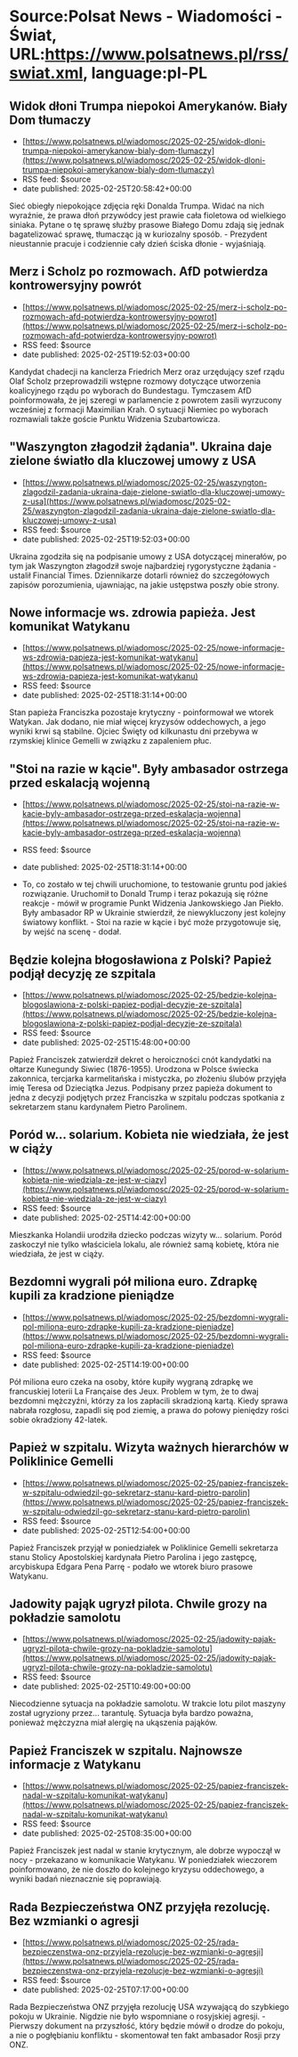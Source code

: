 # Source:Polsat News - Wiadomości - Świat, URL:https://www.polsatnews.pl/rss/swiat.xml, language:pl-PL

## Widok dłoni Trumpa niepokoi Amerykanów. Biały Dom tłumaczy
 - [https://www.polsatnews.pl/wiadomosc/2025-02-25/widok-dloni-trumpa-niepokoi-amerykanow-bialy-dom-tlumaczy](https://www.polsatnews.pl/wiadomosc/2025-02-25/widok-dloni-trumpa-niepokoi-amerykanow-bialy-dom-tlumaczy)
 - RSS feed: $source
 - date published: 2025-02-25T20:58:42+00:00

Sieć obiegły niepokojące zdjęcia ręki Donalda Trumpa. Widać na nich wyraźnie, że prawa dłoń przywódcy jest prawie cała fioletowa od wielkiego siniaka. Pytane o tę sprawę służby prasowe Białego Domu zdają się jednak bagatelizować sprawę, tłumacząc ją w kuriozalny sposób. - Prezydent nieustannie pracuje i codziennie cały dzień ściska dłonie - wyjaśniają.

## Merz i Scholz po rozmowach. AfD potwierdza kontrowersyjny powrót
 - [https://www.polsatnews.pl/wiadomosc/2025-02-25/merz-i-scholz-po-rozmowach-afd-potwierdza-kontrowersyjny-powrot](https://www.polsatnews.pl/wiadomosc/2025-02-25/merz-i-scholz-po-rozmowach-afd-potwierdza-kontrowersyjny-powrot)
 - RSS feed: $source
 - date published: 2025-02-25T19:52:03+00:00

Kandydat chadecji na kanclerza Friedrich Merz oraz urzędujący szef rządu Olaf Scholz przeprowadzili wstępne rozmowy dotyczące utworzenia koalicyjnego rządu po wyborach do Bundestagu. Tymczasem AfD poinformowała, że jej szeregi w parlamencie z powrotem zasili wyrzucony wcześniej z formacji Maximilian Krah. O sytuacji Niemiec po wyborach rozmawiali także goście Punktu Widzenia Szubartowicza.

## "Waszyngton złagodził żądania". Ukraina daje zielone światło dla kluczowej umowy z USA
 - [https://www.polsatnews.pl/wiadomosc/2025-02-25/waszyngton-zlagodzil-zadania-ukraina-daje-zielone-swiatlo-dla-kluczowej-umowy-z-usa](https://www.polsatnews.pl/wiadomosc/2025-02-25/waszyngton-zlagodzil-zadania-ukraina-daje-zielone-swiatlo-dla-kluczowej-umowy-z-usa)
 - RSS feed: $source
 - date published: 2025-02-25T19:52:03+00:00

Ukraina zgodziła się na podpisanie umowy z USA dotyczącej minerałów, po tym jak Waszyngton złagodził swoje najbardziej rygorystyczne żądania - ustalił Financial Times. Dziennikarze dotarli również do szczegółowych zapisów porozumienia, ujawniając, na jakie ustępstwa poszły obie strony.

## Nowe informacje ws. zdrowia papieża. Jest komunikat Watykanu
 - [https://www.polsatnews.pl/wiadomosc/2025-02-25/nowe-informacje-ws-zdrowia-papieza-jest-komunikat-watykanu](https://www.polsatnews.pl/wiadomosc/2025-02-25/nowe-informacje-ws-zdrowia-papieza-jest-komunikat-watykanu)
 - RSS feed: $source
 - date published: 2025-02-25T18:31:14+00:00

Stan papieża Franciszka pozostaje krytyczny - poinformował we wtorek Watykan. Jak dodano, nie miał więcej kryzysów oddechowych, a jego wyniki krwi są stabilne. Ojciec Święty od kilkunastu dni przebywa w rzymskiej klinice Gemelli w związku z zapaleniem płuc.

## "Stoi na razie w kącie". Były ambasador ostrzega przed eskalacją wojenną
 - [https://www.polsatnews.pl/wiadomosc/2025-02-25/stoi-na-razie-w-kacie-byly-ambasador-ostrzega-przed-eskalacja-wojenna](https://www.polsatnews.pl/wiadomosc/2025-02-25/stoi-na-razie-w-kacie-byly-ambasador-ostrzega-przed-eskalacja-wojenna)
 - RSS feed: $source
 - date published: 2025-02-25T18:31:14+00:00

- To, co zostało w tej chwili uruchomione, to testowanie gruntu pod jakieś rozwiązanie. Uruchomił to Donald Trump i teraz pokazują się różne reakcje - mówił w programie Punkt Widzenia Jankowskiego Jan Piekło. Były ambasador RP w Ukrainie stwierdził, że niewykluczony jest kolejny światowy konflikt. - Stoi na razie w kącie i być może przygotowuje się, by wejść na scenę - dodał.

## Będzie kolejna błogosławiona z Polski? Papież podjął decyzję ze szpitala
 - [https://www.polsatnews.pl/wiadomosc/2025-02-25/bedzie-kolejna-blogoslawiona-z-polski-papiez-podjal-decyzje-ze-szpitala](https://www.polsatnews.pl/wiadomosc/2025-02-25/bedzie-kolejna-blogoslawiona-z-polski-papiez-podjal-decyzje-ze-szpitala)
 - RSS feed: $source
 - date published: 2025-02-25T15:48:00+00:00

Papież Franciszek zatwierdził dekret o heroiczności cnót kandydatki na ołtarze Kunegundy Siwiec (1876-1955). Urodzona w Polsce świecka zakonnica, tercjarka karmelitańska i mistyczka, po złożeniu ślubów przyjęła imię Teresa od Dzieciątka Jezus. Podpisany przez papieża dokument to jedna z decyzji podjętych przez Franciszka w szpitalu podczas spotkania z sekretarzem stanu kardynałem Pietro Parolinem.

## Poród w... solarium. Kobieta nie wiedziała, że jest w ciąży
 - [https://www.polsatnews.pl/wiadomosc/2025-02-25/porod-w-solarium-kobieta-nie-wiedziala-ze-jest-w-ciazy](https://www.polsatnews.pl/wiadomosc/2025-02-25/porod-w-solarium-kobieta-nie-wiedziala-ze-jest-w-ciazy)
 - RSS feed: $source
 - date published: 2025-02-25T14:42:00+00:00

Mieszkanka Holandii urodziła dziecko podczas wizyty w... solarium. Poród zaskoczył nie tylko właściciela lokalu, ale również samą kobietę, która nie wiedziała, że jest w ciąży.

## Bezdomni wygrali pół miliona euro. Zdrapkę kupili za kradzione pieniądze
 - [https://www.polsatnews.pl/wiadomosc/2025-02-25/bezdomni-wygrali-pol-miliona-euro-zdrapke-kupili-za-kradzione-pieniadze](https://www.polsatnews.pl/wiadomosc/2025-02-25/bezdomni-wygrali-pol-miliona-euro-zdrapke-kupili-za-kradzione-pieniadze)
 - RSS feed: $source
 - date published: 2025-02-25T14:19:00+00:00

Pół miliona euro czeka na osoby, które kupiły wygraną zdrapkę we francuskiej loterii La Française des Jeux. Problem w tym, że to dwaj bezdomni mężczyźni, którzy za los zapłacili skradzioną kartą. Kiedy sprawa nabrała rozgłosu, zapadli się pod ziemię, a prawa do połowy pieniędzy rości sobie okradziony 42-latek.

## Papież w szpitalu. Wizyta ważnych hierarchów w Poliklinice Gemelli
 - [https://www.polsatnews.pl/wiadomosc/2025-02-25/papiez-franciszek-w-szpitalu-odwiedzil-go-sekretarz-stanu-kard-pietro-parolin](https://www.polsatnews.pl/wiadomosc/2025-02-25/papiez-franciszek-w-szpitalu-odwiedzil-go-sekretarz-stanu-kard-pietro-parolin)
 - RSS feed: $source
 - date published: 2025-02-25T12:54:00+00:00

Papież Franciszek przyjął w poniedziałek w Poliklinice Gemelli sekretarza stanu Stolicy Apostolskiej kardynała Pietro Parolina i jego zastępcę, arcybiskupa Edgara Pena Parrę - podało we wtorek biuro prasowe Watykanu.

## Jadowity pająk ugryzł pilota. Chwile grozy na pokładzie samolotu
 - [https://www.polsatnews.pl/wiadomosc/2025-02-25/jadowity-pajak-ugryzl-pilota-chwile-grozy-na-pokladzie-samolotu](https://www.polsatnews.pl/wiadomosc/2025-02-25/jadowity-pajak-ugryzl-pilota-chwile-grozy-na-pokladzie-samolotu)
 - RSS feed: $source
 - date published: 2025-02-25T10:49:00+00:00

Niecodzienne sytuacja na pokładzie samolotu. W trakcie lotu pilot maszyny został ugryziony przez... tarantulę. Sytuacja była bardzo poważna, ponieważ mężczyzna miał alergię na ukąszenia pająków.

## Papież Franciszek w szpitalu. Najnowsze informacje z Watykanu
 - [https://www.polsatnews.pl/wiadomosc/2025-02-25/papiez-franciszek-nadal-w-szpitalu-komunikat-watykanu](https://www.polsatnews.pl/wiadomosc/2025-02-25/papiez-franciszek-nadal-w-szpitalu-komunikat-watykanu)
 - RSS feed: $source
 - date published: 2025-02-25T08:35:00+00:00

Papież Franciszek jest nadal w stanie krytycznym, ale dobrze wypoczął w nocy - przekazano w komunikacie Watykanu. W poniedziałek wieczorem poinformowano, że nie doszło do kolejnego kryzysu oddechowego, a wyniki badań nieznacznie się poprawiają.

## Rada Bezpieczeństwa ONZ przyjęła rezolucję. Bez wzmianki o agresji
 - [https://www.polsatnews.pl/wiadomosc/2025-02-25/rada-bezpieczenstwa-onz-przyjela-rezolucje-bez-wzmianki-o-agresji](https://www.polsatnews.pl/wiadomosc/2025-02-25/rada-bezpieczenstwa-onz-przyjela-rezolucje-bez-wzmianki-o-agresji)
 - RSS feed: $source
 - date published: 2025-02-25T07:17:00+00:00

Rada Bezpieczeństwa ONZ przyjęła rezolucję USA wzywającą do szybkiego pokoju w Ukrainie. Nigdzie nie było wspomniane o rosyjskiej agresji. - Pierwszy dokument na przyszłość, który będzie mówił o drodze do pokoju, a nie o pogłębianiu konfliktu - skomentował ten fakt ambasador Rosji przy ONZ.

